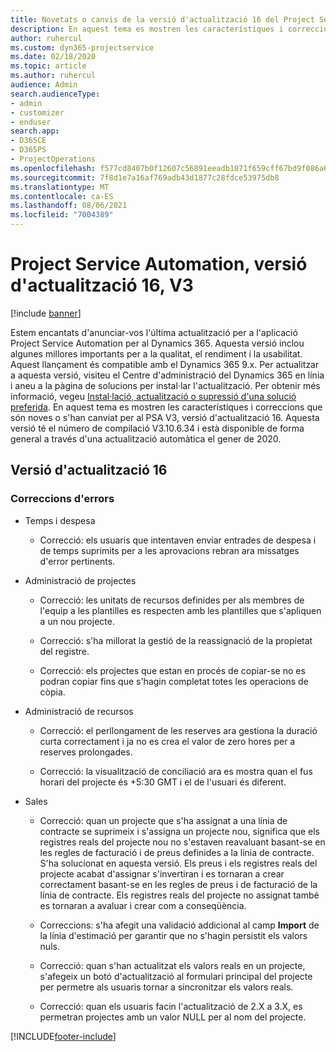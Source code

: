 ```yaml
---
title: Novetats o canvis de la versió d'actualització 16 del Project Service Automation, V3
description: En aquest tema es mostren les característiques i correccions disponibles al Project Service Automation V3, versió d'actualització 16.
author: ruhercul
ms.custom: dyn365-projectservice
ms.date: 02/18/2020
ms.topic: article
ms.author: ruhercul
audience: Admin
search.audienceType:
- admin
- customizer
- enduser
search.app:
- D365CE
- D365PS
- ProjectOperations
ms.openlocfilehash: f577cd8407b0f12607c56891eeadb1071f659cff67bd9f086a6b3bbec6376e9d
ms.sourcegitcommit: 7f8d1e7a16af769adb43d1877c28fdce53975db8
ms.translationtype: MT
ms.contentlocale: ca-ES
ms.lasthandoff: 08/06/2021
ms.locfileid: "7004389"
---
```

# <a name="project-service-automation-update-release-16-v3"></a>Project Service Automation, versió d'actualització 16, V3

[!include [banner](../includes/psa-now-project-operations.md)]

Estem encantats d'anunciar-vos l'última actualització per a l'aplicació Project Service Automation per al Dynamics 365. Aquesta versió inclou algunes millores importants per a la qualitat, el rendiment i la usabilitat.  Aquest llançament és compatible amb el Dynamics 365 9.x. Per actualitzar a aquesta versió, visiteu el Centre d'administració del Dynamics 365 en línia i aneu a la pàgina de solucions per instal·lar l'actualització. Per obtenir més informació, vegeu [Instal·lació, actualització o supressió d'una solució preferida](/dynamics365/project-service/upgrade-psa-home-page).
En aquest tema es mostren les característiques i correccions que són noves o s'han canviat per al PSA V3, versió d'actualització 16. Aquesta versió té el número de compilació V3.10.6.34 i està disponible de forma general a través d'una actualització automàtica el gener de 2020.


## <a name="update-release-16"></a>Versió d'actualització 16

### <a name="bug-fixes"></a>Correccions d'errors

-   Temps i despesa

    -   Correcció: els usuaris que intentaven enviar entrades de despesa i de temps suprimits per a les aprovacions rebran ara missatges d'error pertinents.

-   Administració de projectes

    -   Correcció: les unitats de recursos definides per als membres de l'equip a les plantilles es respecten amb les plantilles que s'apliquen a un nou projecte.

    -   Correcció: s'ha millorat la gestió de la reassignació de la propietat del registre.

    -   Correcció: els projectes que estan en procés de copiar-se no es podran copiar fins que s'hagin completat totes les operacions de còpia.

-   Administració de recursos

    -   Correcció: el perllongament de les reserves ara gestiona la duració curta correctament i ja no es crea el valor de zero hores per a reserves prolongades.

    -   Correcció: la visualització de conciliació ara es mostra quan el fus horari del projecte és +5:30 GMT i el de l'usuari és diferent.

-   Sales

    -   Correcció: quan un projecte que s'ha assignat a una línia de contracte se suprimeix i s'assigna un projecte nou, significa que els registres reals del projecte nou no s'estaven reavaluant basant-se en les regles de facturació i de preus definides a la línia de contracte. S'ha solucionat en aquesta versió. Els preus i els registres reals del projecte acabat d'assignar s'invertiran i es tornaran a crear correctament basant-se en les regles de preus i de facturació de la línia de contracte. Els registres reals del projecte no assignat també es tornaran a avaluar i crear com a conseqüència.

    -   Correccions: s'ha afegit una validació addicional al camp **Import** de la línia d'estimació per garantir que no s'hagin persistit els valors nuls.

    -   Correcció: quan s'han actualitzat els valors reals en un projecte, s'afegeix un botó d'actualització al formulari principal del projecte per permetre als usuaris tornar a sincronitzar els valors reals.

    -   Correcció: quan els usuaris facin l'actualització de 2.X a 3.X, es permetran projectes amb un valor NULL per al nom del projecte.



[!INCLUDE[footer-include](../includes/footer-banner.md)]